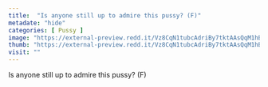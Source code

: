 ```yaml
---
title:  "Is anyone still up to admire this pussy? (F)"
metadate: "hide"
categories: [ Pussy ]
image: "https://external-preview.redd.it/Vz8CqN1tubcAdriBy7tktAAsQqM1hBsJHkwoArGI0jQ.jpg?auto=webp&s=2ed2b2fb302d9c51f15fe2d3ae07594d776d036b"
thumb: "https://external-preview.redd.it/Vz8CqN1tubcAdriBy7tktAAsQqM1hBsJHkwoArGI0jQ.jpg?width=1080&crop=smart&auto=webp&s=29bed025ff5ef15019a4dfbcc2cc6858a333dc7b"
visit: ""
---
```

Is anyone still up to admire this pussy? (F)
